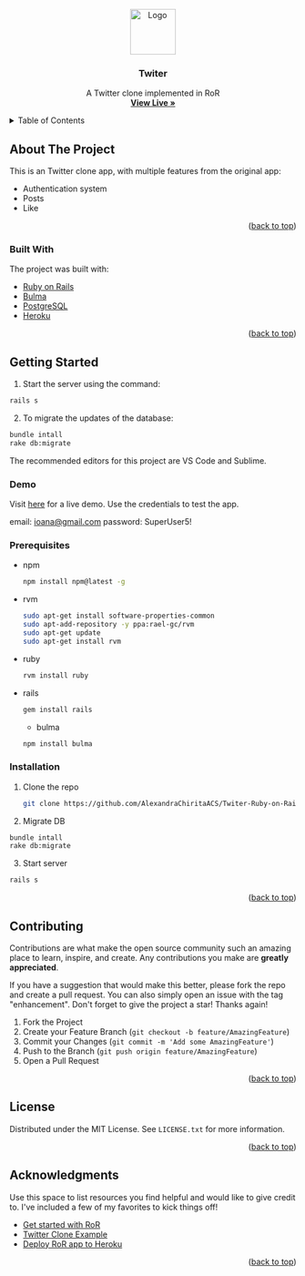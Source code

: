 <div id="top"></div>

<br />
<div align="center">
  <a href="https://github.com/codefair114">
    <img src="https://i.ibb.co/r0bw6WR/favicon-1.png" alt="Logo" width="80" height="80">
  </a>

  <h3 align="center">Twiter</h3>

  <p align="center">
    A Twitter clone implemented in RoR
    <br />
    <a href="https://twiter-super-clone.herokuapp.com/"><strong>View Live »</strong></a>
    <br />
  </p>
</div>



<!-- TABLE OF CONTENTS -->
<details>
  <summary>Table of Contents</summary>
  <ol>
    <li>
      <a href="#about-the-project">About The Project</a>
      <ul>
        <li><a href="#built-with">Built With</a></li>
      </ul>
    </li>
    <li>
      <a href="#getting-started">Getting Started</a>
      <ul>
        <li><a href="#prerequisites">Prerequisites</a></li>
        <li><a href="#installation">Installation</a></li>
      </ul>
    </li>
    <li><a href="#contributing">Contributing</a></li>
    <li><a href="#license">License</a></li>
    <li><a href="#acknowledgments">Acknowledgments</a></li>
  </ol>
</details>



<!-- ABOUT THE PROJECT -->
## About The Project

This is an Twitter clone app, with multiple features from the original app:
  - Authentication system
  - Posts
  - Like

<p align="right">(<a href="#top">back to top</a>)</p>


### Built With

The project was built with:

* [Ruby on Rails](https://rubyonrails.org/)
* [Bulma](https://bulma.io/)
* [PostgreSQL](https://vuejs.org/)
* [Heroku](https://www.heroku.com/about)

<p align="right">(<a href="#top">back to top</a>)</p>



<!-- GETTING STARTED -->
## Getting Started

1. Start the server using the command:
  ```sh
  rails s
  ```
2. To migrate the updates of the database:
  ```sh
  bundle intall
  rake db:migrate
  ```

The recommended editors for this project are VS Code and Sublime.

### Demo
Visit [here](https://twiter-super-clone.herokuapp.com/) for a live demo. Use the credentials to test the app.

email: ioana@gmail.com
password: SuperUser5!

### Prerequisites

* npm
  ```sh
  npm install npm@latest -g
  ```
* rvm
  ```sh
  sudo apt-get install software-properties-common
  sudo apt-add-repository -y ppa:rael-gc/rvm
  sudo apt-get update
  sudo apt-get install rvm
  ```
* ruby
  ```sh
  rvm install ruby
  ```
* rails
  ```sh
  gem install rails
  ```
  * bulma
  ```sh
  npm install bulma
  ```

### Installation

1. Clone the repo
   ```sh
   git clone https://github.com/AlexandraChiritaACS/Twiter-Ruby-on-Rails
   ```

2. Migrate DB
  ```sh
  bundle intall
  rake db:migrate
  ```

3. Start server
  ```sh
  rails s
  ```

<p align="right">(<a href="#top">back to top</a>)</p>

<!-- CONTRIBUTING -->
## Contributing

Contributions are what make the open source community such an amazing place to learn, inspire, and create. Any contributions you make are **greatly appreciated**.

If you have a suggestion that would make this better, please fork the repo and create a pull request. You can also simply open an issue with the tag "enhancement".
Don't forget to give the project a star! Thanks again!

1. Fork the Project
2. Create your Feature Branch (`git checkout -b feature/AmazingFeature`)
3. Commit your Changes (`git commit -m 'Add some AmazingFeature'`)
4. Push to the Branch (`git push origin feature/AmazingFeature`)
5. Open a Pull Request

<p align="right">(<a href="#top">back to top</a>)</p>



<!-- LICENSE -->
## License

Distributed under the MIT License. See `LICENSE.txt` for more information.

<p align="right">(<a href="#top">back to top</a>)</p>



<!-- ACKNOWLEDGMENTS -->
## Acknowledgments

Use this space to list resources you find helpful and would like to give credit to. I've included a few of my favorites to kick things off!

* [Get started with RoR](https://www.freecodecamp.org/news/how-to-install-rails-on-ubuntu-and-update-ruby-to-the-latest-version/)
* [Twitter Clone Example](https://www.youtube.com/watch?v=5gUysPm64a4)
* [Deploy RoR app to Heroku](https://www.youtube.com/watch?v=mabGJ-vuABc)

<p align="right">(<a href="#top">back to top</a>)</p>

